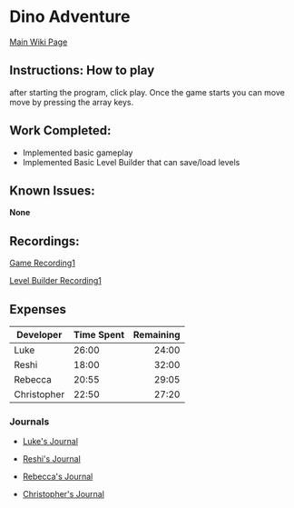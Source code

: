 # Dino Adventure

[Main Wiki Page](https://github.com/bjucps209/spring2021-team3/wiki)

## Instructions: How to play

after starting the program, click play. Once the game starts you can move move by pressing the array keys.

## Work Completed:

* Implemented basic gameplay
* Implemented Basic Level Builder that can save/load levels 

## Known Issues:
__None__

## Recordings:
[Game Recording1](https://youtu.be/u_dezk9elx8)

[Level Builder Recording1](https://youtu.be/g001WTeK34Y)

## Expenses 

| Developer | Time Spent | Remaining |
| --- | --- | ---:|
| Luke | 26:00 | 24:00 |
| Reshi | 18:00 | 32:00 |
| Rebecca | 20:55 | 29:05 |
| Christopher | 22:50 | 27:20 |


### Journals

* [Luke's Journal](https://github.com/bjucps209/spring2021-team3/wiki/Luke's-Journal)

* [Reshi's Journal](https://github.com/bjucps209/spring2021-team3/wiki/Reshi's-Journal)

* [Rebecca's Journal](https://github.com/bjucps209/spring2021-team3/wiki/Rebecca's-Journal)

* [Christopher's Journal](https://github.com/bjucps209/spring2021-team3/wiki/Christopher's-Journal)

